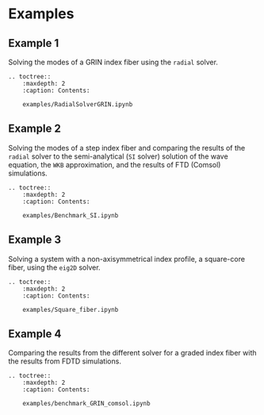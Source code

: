 # Examples

## Example 1

Solving the modes of a GRIN index fiber using the `radial` solver.

```eval_rst
.. toctree::
    :maxdepth: 2
    :caption: Contents:

    examples/RadialSolverGRIN.ipynb
```

## Example 2

Solving the modes of a step index fiber and comparing the results of the `radial` solver 
to the semi-analytical (`SI` solver) solution of the wave equation, the `WKB` approximation, 
and the results of FTD (Comsol) simulations.

```eval_rst
.. toctree::
    :maxdepth: 2
    :caption: Contents:

    examples/Benchmark_SI.ipynb
```


## Example 3

Solving a system with a non-axisymmetrical index profile, a square-core fiber, 
using the `eig2D` solver.

```eval_rst
.. toctree::
    :maxdepth: 2
    :caption: Contents:

    examples/Square_fiber.ipynb
```

## Example 4

Comparing the results from the different solver for a graded index fiber 
with the results from FDTD simulations.

```eval_rst
.. toctree::
    :maxdepth: 2
    :caption: Contents:

    examples/benchmark_GRIN_comsol.ipynb
```